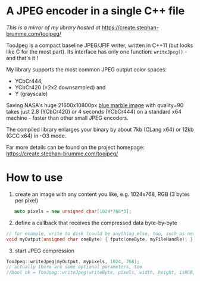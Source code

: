 # A JPEG encoder in a single C++ file

*This is a mirror of my library hosted at* https://create.stephan-brumme.com/toojpeg/

TooJpeg is a compact baseline JPEG/JFIF writer, written in C++11 (but looks like C for the most part).
Its interface has only one function: `writeJpeg()` - and that's it !

My library supports the most common JPEG output color spaces:
- YCbCr444,
- YCbCr420 (=2x2 downsampled) and
- Y (grayscale)

Saving NASA's huge 21600x10800px [blue marble image](https://eoimages.gsfc.nasa.gov/images/imagerecords/57000/57752/land_shallow_topo_21600.tif) with quality=90 takes just 2.8 (YCbCr420) or 4 seconds (YCbCr444) on a standard x64 machine - faster than other small JPEG encoders.

The compiled library enlarges your binary by about 7kb (CLang x64) or 12kb (GCC x64) in -O3 mode.

Far more details can be found on the project homepage: https://create.stephan-brumme.com/toojpeg/

# How to use

1. create an image with any content you like, e.g. 1024x768, RGB (3 bytes per pixel)

```cpp
   auto pixels = new unsigned char[1024*768*3];
```

2. define a callback that receives the compressed data byte-by-byte 

```cpp
// for example, write to disk (could be anything else, too, such as network transfer, in-memory storage, etc.)
void myOutput(unsigned char oneByte) { fputc(oneByte, myFileHandle); }
```

3. start JPEG compression

```cpp
TooJpeg::writeJpeg(myOutput, mypixels, 1024, 768);
// actually there are some optional parameters, too
//bool ok = TooJpeg::writeJpeg(writeByte, pixels, width, height, isRGB, quality, downSample, comment);
```
